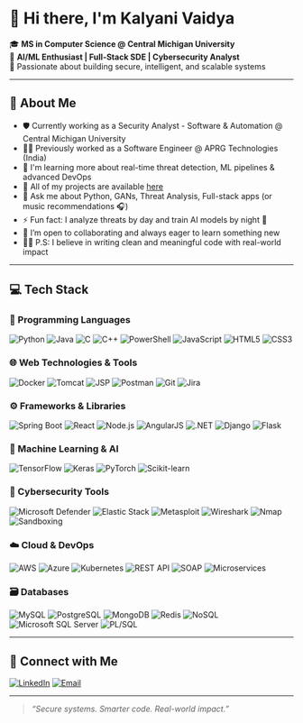 # 👋 Hi there, I'm Kalyani Vaidya


🎓 **MS in Computer Science @ Central Michigan University**  
🎯 **AI/ML Enthusiast | Full-Stack SDE | Cybersecurity Analyst**   
🧠 Passionate about building secure, intelligent, and scalable systems

---

## 🧭 About Me

- 🛡️ Currently working as a Security Analyst - Software & Automation @ Central Michigan University
- 👩‍💻 Previously worked as a Software Engineer @ APRG Technologies (India)
- 🚀 I'm learning more about real-time threat detection, ML pipelines & advanced DevOps
- 📁 All of my projects are available [here](https://github.com/kalyani-25?tab=repositories)
- 🧠 Ask me about Python, GANs, Threat Analysis, Full-stack apps (or music recommendations 🎧)
- ⚡ Fun fact: I analyze threats by day and train AI models by night 🌙
- 💬 I’m open to collaborating and always eager to learn something new
- 🙋‍♀️ P.S: I believe in writing clean and meaningful code with real-world impact

---

## 💻 Tech Stack

### 🧠 Programming Languages  
![Python](https://img.shields.io/badge/Python-3670A0?style=for-the-badge&logo=python&logoColor=white)
![Java](https://img.shields.io/badge/Java-ED8B00?style=for-the-badge&logo=java&logoColor=white)
![C](https://img.shields.io/badge/C-00599C?style=for-the-badge&logo=c&logoColor=white)
![C++](https://img.shields.io/badge/C++-00599C?style=for-the-badge&logo=c%2B%2B&logoColor=white)
![PowerShell](https://img.shields.io/badge/PowerShell-5391FE?style=for-the-badge&logo=powershell&logoColor=white)
![JavaScript](https://img.shields.io/badge/JavaScript-F7DF1E?style=for-the-badge&logo=javascript&logoColor=black)
![HTML5](https://img.shields.io/badge/HTML5-E34F26?style=for-the-badge&logo=html5&logoColor=white)
![CSS3](https://img.shields.io/badge/CSS3-1572B6?style=for-the-badge&logo=css3&logoColor=white)

### 🌐 Web Technologies & Tools  
![Docker](https://img.shields.io/badge/Docker-2496ED?style=for-the-badge&logo=docker&logoColor=white)
![Tomcat](https://img.shields.io/badge/Apache%20Tomcat-F8DC75?style=for-the-badge&logo=apachetomcat&logoColor=black)
![JSP](https://img.shields.io/badge/JSP-2C2255?style=for-the-badge&logo=java&logoColor=white)
![Postman](https://img.shields.io/badge/Postman-FF6C37?style=for-the-badge&logo=postman&logoColor=white)
![Git](https://img.shields.io/badge/Git-F05032?style=for-the-badge&logo=git&logoColor=white)
![Jira](https://img.shields.io/badge/Jira-0052CC?style=for-the-badge&logo=jira&logoColor=white)

### ⚙️ Frameworks & Libraries  
![Spring Boot](https://img.shields.io/badge/Spring%20Boot-6DB33F?style=for-the-badge&logo=springboot&logoColor=white)
![React](https://img.shields.io/badge/React-20232A?style=for-the-badge&logo=react&logoColor=61DAFB)
![Node.js](https://img.shields.io/badge/Node.js-339933?style=for-the-badge&logo=nodedotjs&logoColor=white)
![AngularJS](https://img.shields.io/badge/AngularJS-E23237?style=for-the-badge&logo=angularjs&logoColor=white)
![.NET](https://img.shields.io/badge/.NET-512BD4?style=for-the-badge&logo=dotnet&logoColor=white)
![Django](https://img.shields.io/badge/Django-092E20?style=for-the-badge&logo=django&logoColor=white)
![Flask](https://img.shields.io/badge/Flask-000000?style=for-the-badge&logo=flask&logoColor=white)

### 🤖 Machine Learning & AI  
![TensorFlow](https://img.shields.io/badge/TensorFlow-FF6F00?style=for-the-badge&logo=tensorflow&logoColor=white)
![Keras](https://img.shields.io/badge/Keras-D00000?style=for-the-badge&logo=keras&logoColor=white)
![PyTorch](https://img.shields.io/badge/PyTorch-EE4C2C?style=for-the-badge&logo=pytorch&logoColor=white)
![Scikit-learn](https://img.shields.io/badge/scikit--learn-F7931E?style=for-the-badge&logo=scikit-learn&logoColor=white)

### 🔐 Cybersecurity Tools  
![Microsoft Defender](https://img.shields.io/badge/Microsoft%20Defender-0078D7?style=for-the-badge&logo=microsoft&logoColor=white)
![Elastic Stack](https://img.shields.io/badge/Elastic%20Stack-005571?style=for-the-badge&logo=elasticstack&logoColor=white)
![Metasploit](https://img.shields.io/badge/Metasploit-4A90E2?style=for-the-badge)
![Wireshark](https://img.shields.io/badge/Wireshark-1679A7?style=for-the-badge&logo=wireshark&logoColor=white)
![Nmap](https://img.shields.io/badge/Nmap-5586A4?style=for-the-badge)
![Sandboxing](https://img.shields.io/badge/Sandboxing-999999?style=for-the-badge)

### ☁️ Cloud & DevOps  
![AWS](https://img.shields.io/badge/AWS-FF9900?style=for-the-badge&logo=amazonaws&logoColor=white)
![Azure](https://img.shields.io/badge/Azure-0078D4?style=for-the-badge&logo=microsoftazure&logoColor=white)
![Kubernetes](https://img.shields.io/badge/Kubernetes-326CE5?style=for-the-badge&logo=kubernetes&logoColor=white)
![REST API](https://img.shields.io/badge/REST%20API-FF6F00?style=for-the-badge&logo=api&logoColor=white)
![SOAP](https://img.shields.io/badge/SOAP-3A3A3A?style=for-the-badge&logo=soap)
![Microservices](https://img.shields.io/badge/Microservices-20c997?style=for-the-badge)

### 🗃️ Databases  
![MySQL](https://img.shields.io/badge/MySQL-4479A1?style=for-the-badge&logo=mysql&logoColor=white)
![PostgreSQL](https://img.shields.io/badge/PostgreSQL-336791?style=for-the-badge&logo=postgresql&logoColor=white)
![MongoDB](https://img.shields.io/badge/MongoDB-47A248?style=for-the-badge&logo=mongodb&logoColor=white)
![Redis](https://img.shields.io/badge/Redis-DC382D?style=for-the-badge&logo=redis&logoColor=white)
![NoSQL](https://img.shields.io/badge/NoSQL-00599C?style=for-the-badge)
![Microsoft SQL Server](https://img.shields.io/badge/SQL%20Server-CC2927?style=for-the-badge&logo=microsoftsqlserver&logoColor=white)
![PL/SQL](https://img.shields.io/badge/PLSQL-F80000?style=for-the-badge)

---

## 🔗 Connect with Me

[![LinkedIn](https://img.shields.io/badge/-LinkedIn-0077B5?style=flat-square&logo=linkedin&logoColor=white)](https://www.linkedin.com/in/kalyanivaidya25/)
[![Email](https://img.shields.io/badge/-Email-D14836?style=flat-square&logo=gmail&logoColor=white)](mailto:vaidy1k@cmich.edu)

---

> _“Secure systems. Smarter code. Real-world impact.”_

